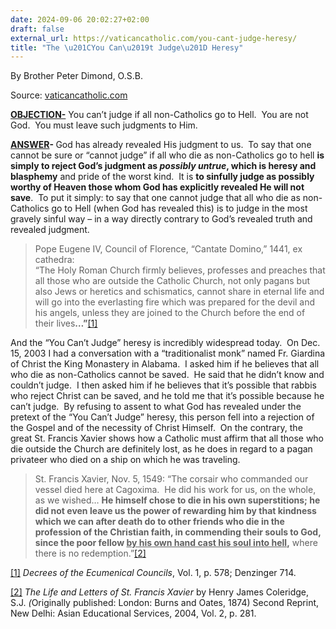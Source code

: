 ```yaml
---
date: 2024-09-06 20:02:27+02:00
draft: false
external_url: https://vaticancatholic.com/you-cant-judge-heresy/
title: "The \u201CYou Can\u2019t Judge\u201D Heresy"
---
```





By Brother Peter Dimond, O.S.B.

Source: [vaticancatholic.com](https://vaticancatholic.com/you-cant-judge-heresy/)

<p><strong><u>OBJECTION-</u></strong> You can’t judge if all non-Catholics go to Hell.  You are not God.  You must leave such judgments to Him.</p>

<p><strong><u>ANSWER</u></strong><strong>- </strong>God has already revealed His judgment to us.  To say that one cannot be sure or “cannot judge” if all who die as non-Catholics go to hell <strong>is simply to reject God’s judgment as <em>possibly untrue</em>, which is heresy and blasphemy</strong> and pride of the worst kind.  It is <strong>to sinfully judge as possibly worthy of Heaven those whom God has explicitly revealed He will not save</strong>.  To put it simply: to say that one cannot judge that all who die as non-Catholics go to Hell (when God has revealed this) is to judge in the most gravely sinful way – in a way directly contrary to God’s revealed truth and revealed judgment.</p>

<blockquote>
<p>Pope Eugene IV, Council of Florence, “Cantate Domino,” 1441, ex cathedra:<br />“The Holy Roman Church firmly believes, professes and preaches that all those who are outside the Catholic Church, not only pagans but also Jews or heretics and schismatics, cannot share in eternal life and will go into the everlasting fire which was prepared for the devil and his angels, unless they are joined to the Church before the end of their lives<strong>…”</strong><a href="#_edn1" name="_ednref1">[1]</a></p>
</blockquote>
<p>And the “You Can’t Judge” heresy is incredibly widespread today.  On Dec. 15, 2003 I had a conversation with a “traditionalist monk” named Fr. Giardina of Christ the King Monastery in Alabama.  I asked him if he believes that all who die as non-Catholics cannot be saved.  He said that he didn’t know and couldn’t judge.  I then asked him if he believes that it’s possible that rabbis who reject Christ can be saved, and he told me that it’s possible because he can’t judge.  By refusing to assent to what God has revealed under the pretext of the “You Can’t Judge” heresy, this person fell into a rejection of the Gospel and of the necessity of Christ Himself.  On the contrary, the great St. Francis Xavier shows how a Catholic must affirm that all those who die outside the Church are definitely lost, as he does in regard to a pagan privateer who died on a ship on which he was traveling.</p>
<blockquote>
<p>St. Francis Xavier, Nov. 5, 1549: “The corsair who commanded our vessel died here at Cagoxima.  He did his work for us, on the whole, as we wished… <strong>He himself chose to die in his own superstitions; he did not even leave us the power of rewarding him by that kindness which we can after death do to other friends who die in the profession of the Christian faith, in commending their souls to God, since the poor fellow <u>by his own hand cast his soul into hell</u>,</strong> where there is no redemption.”<a href="#_edn2" name="_ednref2">[2]</a></p>
</blockquote>
<div class="footnotes">
<p><a href="#_ednref1" name="_edn1">[1]</a> <em>Decrees of the Ecumenical Councils</em>, Vol. 1, p. 578; Denzinger 714.</p>
<p><a href="#_ednref2" name="_edn2">[2]</a> <em>The Life and Letters of St. Francis Xavier </em>by Henry James Coleridge, S.J.<em> (</em>Originally published: London: Burns and Oates, 1874) Second Reprint, New Delhi: Asian Educational Services, 2004, Vol. 2, p. 281.</p>
</div>
